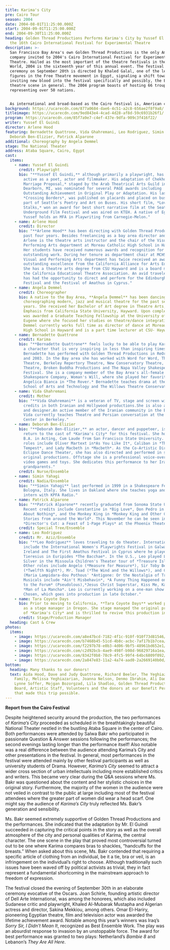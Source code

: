 ```yaml
---
title: Karima's City
pre: Cairo Tour
season: 2004
date: 2004-08-01T11:25:00.000Z
start: 2004-09-01T11:25:00.000Z
end: 2004-09-30T11:25:00.000Z
heading: Golden Thread Productions Performs Karima's City by Yussef El Guindi at
  the 16th Cairo International Festival for Experimental Theatre
description: >-
  San Francisco Bay Area's own Golden Thread Productions is the only American
  company invited to 2004's Cairo International Festival for Experimental
  Theatre. Hailed as the most important of the theatre festivals in the Arab
  World, 2004 is the sixteenth year of this annual event. The festival opening
  ceremony on September 20th is directed by Khaled Galal, one of the leading
  figures in the Free Theatre movement in Egypt, signaling a shift towards
  inviting new blood into the festival specifically and possibly, the Egyptian
  theatre scene in general. The 2004 program boasts of hosting 66 troupes
  representing over 50 nations.


  As international and broad-based as the Cairo festival is, American companies have rarely been invited to present their work there. In fact, Farouk Hosni, the Egyptian Minister of Culture, was confronted with a minefield of questions about the wisdom of choosing an American theatre academic and practitioner Gilbert Neil Lazier, as the head of the international Jury. According to the festival daily newsletter, *The Experimental*. In this atmosphere perhaps it wasn't surprising that Golden Thread Productions presence in the festival also caused quite a stir.
background: https://ucarecdn.com/877a0684-dae6-4c51-a2c8-656ae2f8f9a8/
titleimage: https://ucarecdn.com/9ed843e4-4cad-4d28-af8d-59c6931b26f1/
program: https://ucarecdn.com/85f7a9e7-c4ef-437e-9dfa-909c3f416f22/
writer: Yussef El Guindi
director: Arlene Hood
featuring: Bernadette Quattrone, Vida Ghahremani, Leo Rodriguez, Simin Yahaghi,
  Deborah Ben-Elizier, Patrick Alparone
additional: Choreography by Angela Demmel
stage: The National Theater
address: Ataba Square, Cairo, Egypt
cast:
  items:
    - name: Yussef El Guindi
      credit: Playwright
      bio: "**Yussef El Guindi,** although primarily a playwright, has also been
        active as a poet, actor and filmmaker. His adaptation of Chekhov's *A
        Marriage Proposal,* staged by the Arab Theatrical Arts Guild in
        Dearborn, MI, was nominated for several PAGE awards including
        Outstanding Achievement in Original Play or Adaptation. His last poem,
        *Crossing Borders*, was published on placards and placed on buses as
        part of Seattle's Poetry and Art on Buses. His short film, *Love
        Stalks,* won an award for best short narrative film at the Seattle
        Underground Film Festival and was aired on KTEH. A native of Egypt,
        Yussef holds an MFA in Playwriting from Carnegie-Melon."
    - name: Arlene Hood
      credit: Director
      bio: "**Arlene Hood** has been directing with Golden Thread Productions for the
        past four years. Besides freelancing as a bay area director and actress,
        Arlene is the theatre arts instructor and the chair of the Visual and
        Performing Arts department at Moreau Catholic High School in Hayward.
        Her students have received numerous awards and recognition for their
        outstanding work. During her tenure as department chair at MCHS, the
        Visual and Performing Arts department has twice received an award for
        outstanding excellence from the California Alliance for Arts Education.
        She has a theatre arts degree from CSU Hayward and is a board member of
        the California Educational Theatre Association. An avid traveler, Arlene
        has had the opportunity to direct and perform for the Edinburgh Fringe
        Festival and the Festival of Amathus in Cyprus."
    - name: Angela Demmel
      credit: Choreographer
      bio: A native to the Bay Area, **Angela Demmel** has been dancing, teaching and
        choreographing modern, jazz and musical theatre for the past several
        years. She received her Bachelor of Art degree in Theatre Arts, Dance
        Emphasis from California State University, Hayward. Upon completion she
        was awarded a Graduate Teaching Fellowship at the University of Oregon,
        Eugene where she focused her studies on theatre/dance integration. Ms.
        Demmel currently works full time as director of dance at Moreau Catholic
        High School in Hayward and is a part time lecturer at CSU- Hayward.
    - name: Bernadette Quattrone
      credit: Karima
      bio: "**Bernadette Quattrone** feels lucky to be able to play Karima once again,
        a character that is very inspiring in less than inspiring times.
        Bernadette has performed with Golden Thread Productions in ReOrient 2001
        and 2003. In the Bay area she has worked with Word for Word, The Willows
        Theatre, Berkeley Repertory Theatre, New Conservatory Theatre, Impact
        Theatre, Broken Buddha Productions and The Napa Valley Shakespeare
        Festival. She is a company member of the Bay Area's all-female
        Shakespeare Company, Woman's Will, where she played her favorite role of
        Angelica Bianca in *The Rover.* Bernadette teaches drama at the Marin
        School of Arts and Technology and The Willows Theatre Conservatory."
    - name: Vida Ghahremani
      credit: Mother
      bio: "**Vida Ghahremani** is a veteran of TV, stage and screen with numerous
        credits in both Iranian and Hollywood productions.She is also a painter
        and designer.An active member of the Iranian community in the Bay Area,
        Vida currently teaches Theatre and Persian conversation at the Persian
        Center in Berkeley."
    - name: Deborah Ben-Elizier
      bio: "**Deborah Ben-Elizier,** an actor, dancer and puppeteer, is delighted to
        return to the cast of *Karima's City* for this festival. She holds a
        B.A. in Acting, Cum Laude from San Francisco State University. Favorite
        roles include Oliver Martext in*As You Like It*, Caliban in *The
        Tempest*, and Lady Macbeth in *Macbeth*. As the Co-Artistic Director of
        Eclipse Dance Theater, she has also directed and performed in several
        original productions. Offstage she is a professional voice-over for
        video games and toys. She dedicates this performance to her Iraqi
        grandparents."
      credit: Nurse/Ensemble
    - name: Simin Yahagi
      credit: Nadia/Ensemble
      bio: "**Simin Yahagi** last performed in 1999 in a Shakespeare Festival in
        Bologna, Italy. She lives in Oakland where she teaches yoga and is an
        intern with KPFA Radio."
    - name: Patrick Alparone
      bio: "**Patrick Alparone** recently graduated from Sonoma State University.
        Recent credits include Constantine in *Big Love*, Don Pedro in *Much Ado
        About Nothing*, and the Monkey King in *Monkey King and Other Children's
        Stories from around the World*. This November he can be seen in
        *Director's Cut: a Feast of 1-Page Plays* at the Phoenix Theater"
      credit: Special Tree/Ensemble
    - name: Leo Rodriguez
      credit: Mr. Aziz/Ensemble
      bio: "**Leo Rodriguez** loves traveling to do theater. International travels
        include the International Women's Playwrights Festival in Galway,
        Ireland and The First Amathus Festival in Cyprus where he played
        Tieresius in Euripides *The Bacchae*. In the U.S., Leo played Long John
        Silver in the Missoula Children's Theater tour of *Treasure Island*.
        Other roles include Angelo (*Measure for Measure*), Sir Toby Belch
        (*Twelfth Night*), Mr. Toad (*The Wind and the Willows*), and Creon
        (Maria Lampidara-dou Pothous' *Antigone: Or the Nostalgia of Tragedy*).
        Musicals include *Ain't Misbehavin*, *A Funny Thing Happened on the way
        to the Forum* (Pseudolous),*Jesus Christ Superstar, Kiss Me, Kate*, and
        *Man of La Mancha*. Leo is currently working on a one-man show called
        Chosen, which goes into production in late October."
    - name: Tara Coyote Days
      bio: Prior to moving to California, **Tara Coyote Days** worked professionally
        as a stage manager in Oregon. She stage managed the original production
        of *Karima's City* and is thrilled to revive this production in Cairo.
      credit: Stage/Production Manager
  heading: Cast & Crew
photos:
  items:
    - image: https://ucarecdn.com/a8e47bcd-7182-4f1c-910f-910f73d81546/
    - image: https://ucarecdn.com/b7468b45-51cd-4b8c-acbc-7af17b1b7cea/
    - image: https://ucarecdn.com/f2297b78-e0b3-4d06-9bf5-48961bd652e1/
    - image: https://ucarecdn.com/c2d92bcb-4ae9-498f-b98d-96829716a1ea/-/crop/1150x777/203,312/-/preview/
    - image: https://ucarecdn.com/8342f0b8-78c9-4fc5-99f4-64bc6809f092/
    - image: https://ucarecdn.com/2a847e83-11a2-4a74-aad0-2a2669140b0d/
bottom:
  heading: Many thanks to our donors!
  text: Aida Hood, Dave and Judy Quattrone, Richard Beeler, The Yeghiazarian
    Family, Melissa Yeghiazarian, Joanna Nelson, Denmo Ibrahim, Ali Dadgar,
    Lynne Soffer, Mojgan Bozorgzad, Lila Shadloo, Golden Thread Productions
    Board, Artistic Staff, Volunteers and the donors at our Benefit Performance
    that made this trip possible.
---
```

**Report from the Cairo Festival**

Despite heightened security around the production, the two performances of *Karima’s City* proceeded as scheduled in the breathtakingly beautiful National Theater nestled in the bustling Ataba Square in the
center of Cairo. Both performances were attended by Salwa Bakr who participated in passionate Question & Answer sessions following the performances; the second evenings lasting longer than the performance itself! Also notable was a real difference between the audience attending Karima’s City and other presentations in the festival. In general, most performances in the festival were attended mainly by other festival participants as well as university students of Drama. However, *Karima’s City* seemed to attract a wider cross section of urban intellectuals including more established critics and writers. This became very clear during the Q&A sessions where Ms. Bakr was questioned about the content and her stylistic choices in the original story. Furthermore, the majority of the women in the audience were not veiled in contrast to the public at large including most of the festival attendees where the greater part of women did wear a head scarf. One might say the audience of *Karima’s City* truly reflected Ms. Bakr’s generation and sensibility. 

Ms. Bakr seemed extremely supportive of Golden Thread Productions and the performances. She indicated that the adaptation by Mr. El Guindi succeeded in capturing the critical points in the story as well as the overall atmosphere of the city and personal qualities of Karima, the central character. The one scene in the play that proved most controversial turned out to be one where Karima compares bras to shackles, “handcuffs for the breasts.” When asked about this scene, Ms. Bakr contended that requiring a specific article of clothing from an individual, be it a tie, bra or veil, is an infringement on the individual’s right to choose. Although traditionally such issues have been waved off by political activists as trivial, they in fact represent a fundamental shortcoming in the
mainstream approach to freedom of expression.

The festival closed the evening of September 30th in an elaborate ceremony evocative of the Oscars. Joan Schirle, founding artistic director of Dell Arte International, was among the honorees, which also included Sudanese critic and playwright, Khaled Al-Mubarak Mustapha and Algerian actress and director, Sakina Mekkiou, among others. Omar El-Hariry, pioneering Egyptian theatre, film and television actor was awarded the lifetime achievement award. Notable among this year’s winners was Iraq’s *Sorry Sir, I Didn’t Mean It*, recognized as Best Ensemble Work. The play was an absurdist response to invasion by an unstoppable force. The award for best performance was granted to two plays: Netherland’s *Bambie 8* and Lebanon’s *They Are All Here*.